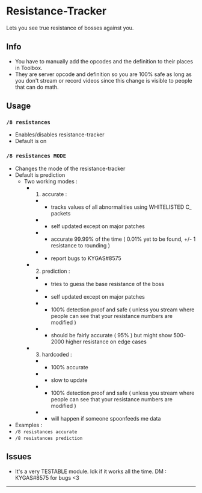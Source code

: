# Resistance-Tracker
Lets you see true resistance of bosses against you.

## Info
- You have to manually add the opcodes and the definition to their places in Toolbox.
- They are server opcode and definition so you are 100% safe as long as you don't stream or record videos since this change is visible to people that can do math.

## Usage

### `/8 resistances`
- Enables/disables resistance-tracker
- Default is on

### `/8 resistances MODE`
- Changes the mode of the resistance-tracker
- Default is prediction
	- Two working modes :
		- 1) accurate :
			- * tracks values of all abnormalities using WHITELISTED C_ packets
			- * self updated except on major patches
			- * accurate 99.99% of the time ( 0.01% yet to be found, +/- 1 resistance to rounding )
			- * report bugs to KYGAS#8575
		- 2) prediction :
			- * tries to guess the base resistance of the boss
			- * self updated except on major patches
			- * 100% detection proof and safe ( unless you stream where people can see that your resistance numbers are modified )
			- * should be fairly accurate ( 95% ) but might show 500-2000 higher resistance on edge cases
		- 3) hardcoded :
			- * 100% accurate
			- * slow to update
			- * 100% detection proof and safe ( unless you stream where people can see that your resistance numbers are modified )
			- * will happen if someone spoonfeeds me data 
- Examples : 
 - `/8 resistances accurate`
 - `/8 resistances prediction`
 
## Issues
- It's a very TESTABLE module. Idk if it works all the time. DM : KYGAS#8575 for bugs <3

---
